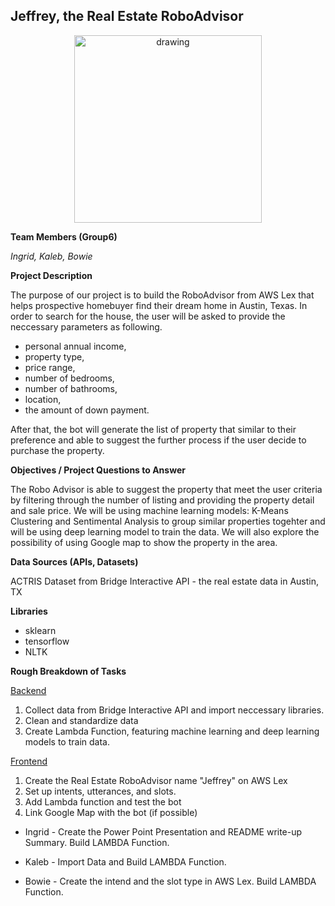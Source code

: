 ## Jeffrey, the Real Estate RoboAdvisor

<p align="center">
<img src="https://github.com/padthai-sketch/Project-RealEstate-RoboAdvisor-Group-6-/blob/main/Images/logo.png?raw=true" alt="drawing" width="300"/></p>

**Team Members (Group6)**

*Ingrid, Kaleb, Bowie*

**Project Description**

The purpose of our project is to build the RoboAdvisor from AWS Lex that helps prospective homebuyer find their dream home in Austin, Texas. In order to search for the house, the user will be asked to provide the neccessary parameters as following. 
- personal annual income, 
- property type, 
- price range, 
- number of bedrooms, 
- number of bathrooms, 
- location, 
- the amount of down payment. 

After that, the bot will generate the list of property that similar to their preference and able to suggest the further process if the user decide to purchase the property. 

**Objectives / Project Questions to Answer**

The Robo Advisor is able to suggest the property that meet the user criteria by filtering through the number of listing and providing the property detail and sale price. We will be using machine learning models: K-Means Clustering and Sentimental Analysis to group similar properties togehter and will be using deep learning model to train the data. We will also explore the possibility of using Google map to show the property in the area.

**Data Sources (APIs, Datasets)**

ACTRIS Dataset from Bridge Interactive API - the real estate data in Austin, TX

**Libraries**

- sklearn
- tensorflow
- NLTK

**Rough Breakdown of Tasks**

<ins>Backend</ins>
1. Collect data from Bridge Interactive API and import neccessary libraries.
2. Clean and standardize data
3. Create Lambda Function, featuring machine learning and deep learning models to train data.

<ins>Frontend</ins>
1. Create the Real Estate RoboAdvisor name "Jeffrey" on AWS Lex
2. Set up intents, utterances, and slots.
3. Add Lambda function and test the bot 
4. Link Google Map with the bot (if possible) 


- Ingrid - Create the Power Point Presentation and README write-up Summary. Build LAMBDA Function.

- Kaleb - Import Data and Build LAMBDA Function.

- Bowie - Create the intend and the slot type in AWS Lex. Build LAMBDA Function.
